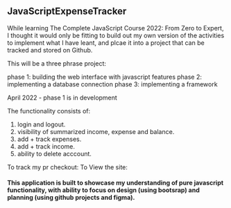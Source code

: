 ## JavaScriptExpenseTracker

While learning The Complete JavaScript Course 2022: From Zero to Expert, I thought it would only be fitting to build out my own version of the activities to implement what I have leant, and plcae it into a project that can be tracked and stored on Github.

This will be a three phrase project:

phase 1: building the web interface with javascript features
phase 2: implementing a database connection
phase 3: implementing a framework


April 2022 - phase 1 is in development

The functionality consists of:

1. login and logout.
2. visibility of summarized income, expense and balance.
3. add + track expenses.
4. add + track income.
5. ability to delete acccount.


To track my pr checkout:
To View the site: 



#### This application is built to showcase my understanding of pure javascript functionality, with ability to focus on design (using bootsrap) and planning (using github projects and figma).


